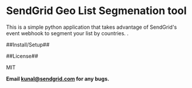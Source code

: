 # SendGrid Geo List Segmenation tool

This is a simple python application that takes advantage of SendGrid's
event webhook to segment your list by countries. .

##Install/Setup##

##License##

MIT

**Email kunal@sendgrid.com for any bugs.**

